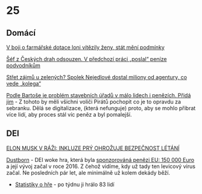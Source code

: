 # 25

## Domácí

[V boji o farmářské dotace loni vítězily ženy, stát mění podmínky](https://www.idnes.cz/ekonomika/domaci/zemedelstvi-dotace-zeny-gender-muzi.A240823_162510_ekonomika_drh)

[Šéf z Českých drah odsouzen. V předchozí práci „poslal“ peníze podvodníkům](https://www.seznamzpravy.cz/clanek/domaci-sef-z-ceskych-drah-odsouzen-v-predchozi-praci-poslal-penize-podvodnikum-258535)

[Střet zájmů u zelených? Spolek Nejedlové dostal miliony od agentury, co vede „kolega“](https://www.novinky.cz/clanek/domaci-stret-zajmu-u-zelenych-spolek-nejedlove-dostal-miliony-od-agentury-co-vede-kolega-40485230)

[Podle Bartoše je problém stavebních úřadů v málo lidech i penězích. Přidá jim](https://www.idnes.cz/zpravy/domaci/ministerstvo-pro-mistni-rozvoj-komplikace-digitalni-stavebni-rizeni-ivan-bartos.A240828_122048_domaci_vank) - Z tohoto by měli všichni voliči Pirátů pochopit co je to opravdu za sebranku. Dělá se digitalizace, (která nefunguje) proto, aby se mohlo přibrat více lidí, aby proces stál víc peněz a byl pomalejší.

## DEI

[ELON MUSK V RÁŽI: INKLUZE PRÝ OHROŽUJE BEZPEČNOST LÉTÁNÍ](https://www.hrot24.cz/clanek/inkluze-pry-ohrozuje-bezpecnost-elon-musk-dal-utoci-na-diverzitu)
  
[Dustborn](https://www.youtube.com/watch?v=xROdlAGC5Ww) - DEI woke hra, která byla [sponzorováná penězi EU: 150 000 Euro](https://culture.ec.europa.eu/creative-europe/projects/search/details/612346-CREA-1-2019-1-NO-MED-DEVVG) a její vývoj začal v roce 2016. Z čehož vidíme, kdy už tady ten levicový virus začal. Ne posledních pár let, ale minimálně už kolem dekády běží.
  * [Statistiky o hře](https://steamdb.info/app/721180/charts/#48h) - po týdnu ji hrálo 83 lidí
